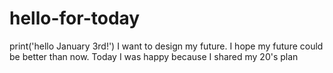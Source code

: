 # hello-for-today
print('hello January 3rd!')
I want to design my future. I hope my future could be better than now.
Today I was happy because I shared my 20's plan
